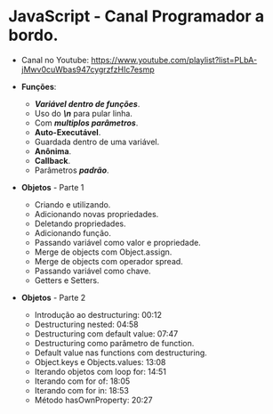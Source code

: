 # JavaScript - Canal Programador a bordo.

- Canal no Youtube: https://www.youtube.com/playlist?list=PLbA-jMwv0cuWbas947cygrzfzHIc7esmp


- **Funções**:
    - ***Variável dentro de funções***.
    - Uso do ***\n*** para pular linha.
    - Com ***multiplos parâmetros***.
    - **Auto-Executável**.
    - Guardada dentro de uma variável.
    - **Anônima**.
    - **Callback**.
    - Parâmetros ***padrão***.


- **Objetos** - Parte 1

    - Criando e utilizando.
    - Adicionando novas propriedades.
    - Deletando propriedades.
    - Adicionando função.
    - Passando variável como valor e propriedade.
    - Merge de objects com Object.assign.
    - Merge de objects com operador spread.
    - Passando variável como chave.
    - Getters e Setters.

- **Objetos** - Parte 2

    - Introdução ao destructuring: 00:12
    - Destructuring nested: 04:58
    - Destructuring com default value: 07:47
    - Destructuring como parâmetro de function.
    - Default value nas functions com destructuring.
    - Object.keys e Objects.values: 13:08
    - Iterando objetos com loop for: 14:51
    - Iterando com for of: 18:05
    - Iterando com for in: 18:53
    - Método hasOwnProperty: 20:27